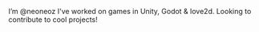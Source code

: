  I’m @neoneoz
  I've worked on games in Unity, Godot & love2d.
  Looking to contribute to cool projects!

<!---
neoneoz/neoneoz is a ✨ special ✨ repository because its `README.md` (this file) appears on your GitHub profile.
You can click the Preview link to take a look at your changes.
--->
